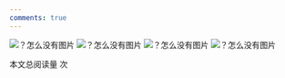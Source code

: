 ```yaml
---
comments: true
---
```



![？怎么没有图片](../figures/EE2003F_页面_38.png)
![？怎么没有图片](../figures/EE2003F_页面_39.png)
![？怎么没有图片](../figures/EE2003F_页面_40.png)
![？怎么没有图片](../figures/EE2003F_页面_41.png)


<span id="busuanzi_container_page_pv">本文总阅读量 <span id="busuanzi_value_page_pv"></span> 次</span>